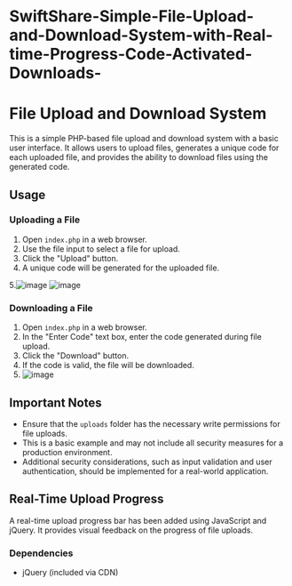 # SwiftShare-Simple-File-Upload-and-Download-System-with-Real-time-Progress-Code-Activated-Downloads-

# File Upload and Download System

This is a simple PHP-based file upload and download system with a basic user interface. It allows users to upload files, generates a unique code for each uploaded file, and provides the ability to download files using the generated code.

## Usage

### Uploading a File

1. Open `index.php` in a web browser.
2. Use the file input to select a file for upload.
3. Click the "Upload" button.
4. A unique code will be generated for the uploaded file.

5.![image](https://github.com/GRTalb/SwiftShare-Simple-File-Upload-and-Download-System-with-Real-time-Progress-Code-Activated-Downloads-/assets/145433546/ea646249-0e8d-43e5-a37a-9c191d36aaab)
![image](https://github.com/GRTalb/SwiftShare-Simple-File-Upload-and-Download-System-with-Real-time-Progress-Code-Activated-Downloads-/assets/145433546/0cbe5c93-a2cf-49d7-8527-5acff2949b60)


### Downloading a File

1. Open `index.php` in a web browser.
2. In the "Enter Code" text box, enter the code generated during file upload.
3. Click the "Download" button.
4. If the code is valid, the file will be downloaded.
5. ![image](https://github.com/GRTalb/SwiftShare-Simple-File-Upload-and-Download-System-with-Real-time-Progress-Code-Activated-Downloads-/assets/145433546/d7e414ed-f38b-4aec-8aa0-b9edf030156b)


## Important Notes

- Ensure that the `uploads` folder has the necessary write permissions for file uploads.
- This is a basic example and may not include all security measures for a production environment.
- Additional security considerations, such as input validation and user authentication, should be implemented for a real-world application.

## Real-Time Upload Progress

A real-time upload progress bar has been added using JavaScript and jQuery. It provides visual feedback on the progress of file uploads.

### Dependencies

- jQuery (included via CDN)

